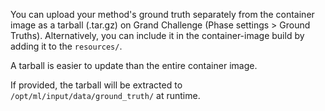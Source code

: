 You can upload your method's ground truth separately from the container image as a tarball (.tar.gz) on Grand Challenge (Phase settings > Ground Truths). Alternatively, you can include it in the container-image build by adding it to the `resources/`.

A tarball is easier to update than the entire container image.

If provided, the tarball will be extracted to `/opt/ml/input/data/ground_truth/` at runtime.
